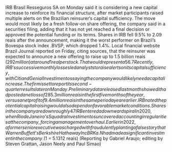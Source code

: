 IRB Brasil Resseguros SA on Monday said it is considering a new capital increase to reinforce its financial structure, after market participants raised multiple alerts on the Brazilian reinsurer‘s capital sufficiency.
The move would most likely be a fresh follow-on share offering, the company said in a securities filing, adding that it has not yet reached a final decision or approved the potential funding or its terms.
Shares in IRB fell 9.5% to 2.09 reais after the announcement, making it the worst performer on Brazil’s Bovespa stock index .BVSP, which dropped 1.4%.
Local financial website Brazil Journal reported on Friday, citing sources, that the reinsurer was expected to announce a new offering to raise up to 1.5 billion reais ($292 million) at around 1 real per stock.
That would represent a 56.7% discount over Friday’s closing price of 2.31 reais per share.
Recently, IRB’s successive monthly losses led analysts to raise alerts on its capital sufficiency, with Citi and Genial Investimentos saying the company would likely need a capital increase.
The firm is set to report its second-quarter results later on Monday. Preliminary data released last month showed it had posted a net loss of 285.3 million reais in the first five months of the year, versus a net profit of 9.4 million reais in the same period a year earlier.
IRB noted the potential capital raising would also depend on favorable market conditions.
Shares in the company are down roughly 47% so far this year, whereas the Bovespa index is up 6%.
IRB entered a downward spiral in 2020, when Rio de Janeiro’s Squadra Investimentos uncovered accounting irregularities at the company, forcing a management overhaul.
Earlier in 2022, a former senior executive was charged with fraudulently planting a false story that Warren Buffett’s Berkshire Hathaway Inc BRKa.N had made a significant investment in the company.
($1 = 5.1312 reais)
(Reporting by Gabriel Araujo; editing by Steven Grattan, Jason Neely and Paul Simao)